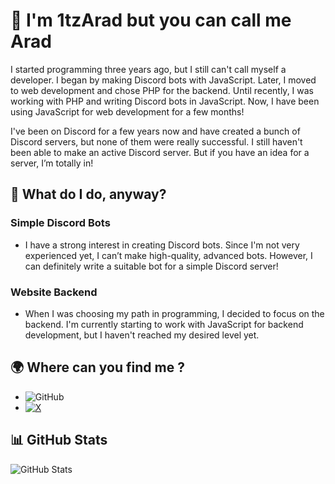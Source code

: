 # 🎈 I'm 1tzArad but you can call me Arad


I started programming three years ago, but I still can't call myself a developer. I began by making Discord bots with JavaScript. Later, I moved to web development and chose PHP for the backend. Until recently, I was working with PHP and writing Discord bots in JavaScript. Now, I have been using JavaScript for web development for a few months!

I've been on Discord for a few years now and have created a bunch of Discord servers, but none of them were really successful. I still haven't been able to make an active Discord server. But if you have an idea for a server, I’m totally in!

## 🚀 What do I do, anyway?

### **Simple Discord Bots**

* I have a strong interest in creating Discord bots. Since I'm not very experienced yet, I can’t make high-quality, advanced bots. However, I can definitely write a suitable bot for a simple Discord server!

### Website Backend

* When I was choosing my path in programming, I decided to focus on the backend. I'm currently starting to work with JavaScript for backend development, but I haven't reached my desired level yet.

## 🌍 Where can you find me ?

- ![GitHub](https://img.shields.io/badge/GitHub-1tzArad-blue?style=flat&logo=github)
- [![X](https://img.shields.io/badge/Twitter-1tzarad-blue?style=flat&logo=twitter)](https://twitter.com/1tzarad)

## 📊 GitHub Stats

![GitHub Stats](https://github-readme-stats.vercel.app/api?username=1tzArad&show_icons=true&theme=radical)
